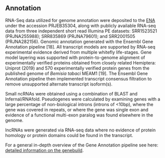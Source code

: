 **Annotation**
------------------------
RNA-Seq data utilized for genome annotation were deposited to the [ENA](https://www.ebi.ac.uk/ena) under the accession PRJEB35304, along with publicly available RNA-seq data from three independent short read Illumina PE datasets: SRR1523521 (PRJNA255988); SRR835869 (PRJNA79601); and SRR2001505 (PRJNA282156). Genomic annotation generated with the Ensembl Gene Annotation pipeline [18]. All transcript models are supported by RNA-seq experimental evidence derived from multiple whitefly life-stages. Gene model layering was supported with protein-to-genome alignment of experimentally verified proteins obtained from closely related Hemiptera: Uniprot (2019) and 570 experimentally verified protein genes from the published genome of *Bemisia tabaci* MEAM1 [19]. The Ensembl Gene Annotation pipeline then implemented transcript consensus filtration to remove unsupported alternate transcript isoform(s). 

Small ncRNAs were obtained using a combination of BLAST and Infernal/RNAfold. Pseudogenes were calculated by examining genes with a large percentage of non-biological introns (introns of <10bp), where the gene was covered in repeats, or where the gene was single exon and evidence of a functional multi-exon paralog was found elsewhere in the genome.

lncRNAs were generated via RNA-seq data where no evidence of protein homology or protein domains could be found in the transcript. 

For a general in-depth overview of the Gene Annotation pipeline see here: [detailed information on the genebuild](http://www.ensembl.org/info/genome/genebuild/2020_03_teleost_clade_gene_annotation.pdf).
